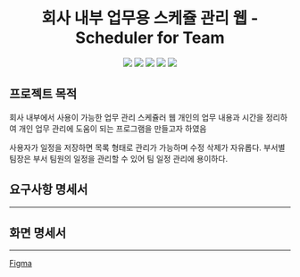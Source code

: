 <div align="center">
  <h1>회사 내부 업무용 스케쥴 관리 웹 - Scheduler for Team</h1></hr>
  <p align="center">
    <img src="https://img.shields.io/badge/JavaScript-F7DF1E?style=for-the-badge&logo=JavaScript&logoColor=white">
    <img src="https://img.shields.io/badge/HTML5-E34F26?style=for-the-badge&logo=HTML5&logoColor=white">
    <img src="https://img.shields.io/badge/CSS3-1572B6?style=for-the-badge&logo=CSS3&logoColor=white">
    <img src="https://img.shields.io/badge/MySQL-4479A1?style=for-the-badge&logo=MySQL&logoColor=white">
    <img src="https://img.shields.io/badge/Amazon%20EC2-FF9900?style=for-the-badge&logo=Amazon%20EC2&logoColor=white">
</div>


## 프로젝트 목적
회사 내부에서 사용이 가능한 업무 관리 스케쥴러 웹
개인의 업무 내용과 시간을 정리하여 개인 업무 관리에 도움이 되는 프로그램을 만들고자 하였음

사용자가 일정을 저장하면 목록 형태로 관리가 가능하며 수정 삭제가 자유롭다.
부서별 팀장은 부서 팀원의 일정을 관리할 수 있어 팀 일정 관리에 용이하다. 

## 요구사항 명세서
---


## 화면 명세서
---
[Figma](https://www.figma.com/design/BqwP3kYrGDWPqFpryNX79f/Scheduler-Project?node-id=0-1&node-type=canvas&t=O0e8tCBsEx901zb1-0)

